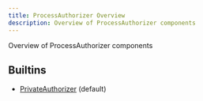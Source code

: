 ```yaml
---
title: ProcessAuthorizer Overview
description: Overview of ProcessAuthorizer components
---
```

Overview of ProcessAuthorizer components
## Builtins
* [PrivateAuthorizer](/docs/components/processauthorizer/privateauthorizer/) (default)